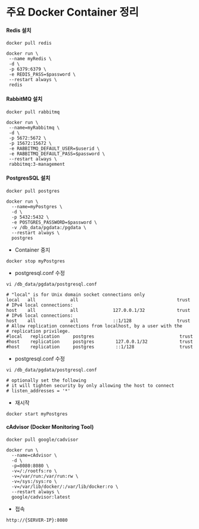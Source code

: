# 주요 Docker Container 정리

#### Redis 설치

 ```
 docker pull redis
 ```
 ```
 docker run \
  --name myRedis \
  -d \
  -p 6379:6379 \
  -e REDIS_PASS=$password \
  --restart always \
  redis
 ```

#### RabbitMQ 설치
 
 ```
 docker pull rabbitmq
 ```
 ```
 docker run \
  --name=myRabbitmq \
  -d \
  -p 5672:5672 \
  -p 15672:15672 \
  -e RABBITMQ_DEFAULT_USER=$userid \
  -e RABBITMQ_DEFAULT_PASS=$password \
  --restart always \
  rabbitmq:3-management
 ```

#### PostgresSQL 설치

  ```
  docker pull postgres
  ```
  ```
  docker run \
    --name=myPostgres \
    -d \
    -p 5432:5432 \
    -e POSTGRES_PASSWORD=$password \
    -v /db_data/pgdata:/pgdata \
    --restart always \
    postgres
  ```
  
  * Container 중지
  
  ```
  docker stop myPostgres
  ```
  
  * postgresql.conf 수정
  
  ```
  vi /db_data/pgdata/postgresql.conf
  ```
  ```
  # "local" is for Unix domain socket connections only
  local   all             all                                     trust
  # IPv4 local connections:
  host    all             all             127.0.0.1/32            trust
  # IPv6 local connections:
  host    all             all             ::1/128                 trust
  # Allow replication connections from localhost, by a user with the
  # replication privilege.
  #local   replication     postgres                                trust
  #host    replication     postgres        127.0.0.1/32            trust
  #host    replication     postgres        ::1/128                 trust
  ```
  
  * postgresql.conf 수정
  
  ```
  vi /db_data/pgdata/postgresql.conf
  ```
  ```
  # optionally set the following
  # it will tighten security by only allowing the host to connect
  # listen_addresses = '*'
  ```
  
  * 재시작
   
  ```
  docker start myPostgres
  ```
  
#### cAdvisor (Docker Monitoring Tool)

 ```
 docker pull google/cadvisor
 ```
 ```
 docker run \
   --name=cAdvisor \
   -d \
   -p=8080:8080 \
   -v=/:/rootfs:ro \
   -v=/var/run:/var/run:rw \
   -v=/sys:/sys:ro \
   -v=/var/lib/docker/:/var/lib/docker:ro \
   --restart always \
   google/cadvisor:latest
 ```

 * 접속
 ```
 http://{SERVER-IP}:8080
 ```
 
 
